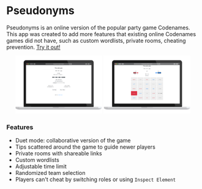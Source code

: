 # Pseudonyms

Pseudonyms is an online version of the popular party game Codenames. 
This app was created to add more features that existing online Codenames games did not have, such as custom wordlists, private rooms, cheating prevention. 
[Try it out!](https://pseudonyms.brandon-wang.com/)

<div align="center">
    <img src="client/public/images/lobby.png" alt="lobby" width="45%"/>
    <img src="client/public/images/guess.png" alt="guess" width="45%"/>
</div>

### Features

- Duet mode: collaborative version of the game
- Tips scattered around the game to guide newer players
- Private rooms with shareable links
- Custom wordlists
- Adjustable time limit
- Randomized team selection
- Players can't cheat by switching roles or using `Inspect Element`